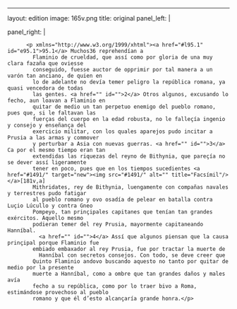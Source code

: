 <?xml version="1.0" encoding="UTF-8"?>
---
layout: edition
image: 165v.png 
title: original 
panel_left: | 

panel_right: |  
            
          <p xmlns="http://www.w3.org/1999/xhtml"><a href="#l95.1" id="e95.1">95.1</a> Muchos36 reprehendían a
            Flaminio de crueldad, que assí como por gloria de una muy clara fazaña que oviesse
            conseguido, fuesse auctor de opprimir por tal manera a un varón tan anciano, de quien en
            lo de adelante no devía temer peligro la república romana, ya quasi vencedora de todas
            las gentes. <a href="" id="">2</a> Otros algunos, excusando lo fecho, aun loavan a Flaminio en
            quitar de medio un tan perpetuo enemigo del pueblo romano, pues que, si le faltavan las
            fuerças del cuerpo en la edad robusta, no le falleçía ingenio y consejo y enseñança del
            exercicio militar, con los quales aparejos pudo incitar a Prusia a las armas y commover
            y perturbar a Asia con nuevas guerras. <a href="" id="">3</a> Ca por el mesmo tiempo eran tan
            extendidas las riquezas del reyno de Bithynia, que pareçía no se dever assí ligeramente
            tener en poco, pues que en los tiempos sucedientes <a href="#1491/" target="new"><img src="#1491/" alt="" title="Facsímil"/></a>[181v,a]
            Mithridates, rey de Bithynia, luengamente con compañas navales y terrestres pudo fatigar
            al pueblo romano y ovo osadía de pelear en batalla contra Luçio Lúcullo y contra Gneo
            Pompeyo, tan prinçipales capitanes que tenían tan grandes exércitos. Aquello mesmo
            podieran temer del rey Prusia, mayormente capitaneando Hanníbal.
              <a href="" id="">4</a> Assí que algunos piensan que la causa prinçipal porque Flaminio fue
            embiado embaxador al rey Prusia, fue por tractar la muerte de
              Hanníbal con secretos consejos. Con todo, se deve creer que
            Quinto Flaminio andovo buscando aquesto no tanto por quitar de medio por la presente
            muerte a Hanníbal, como a ombre que tan grandes daños y males avía
            fecho a su república, como por lo traer bivo a Roma, estimándose provechoso al pueblo
            romano y que él d’esto alcançaría grande honra.</p>
        